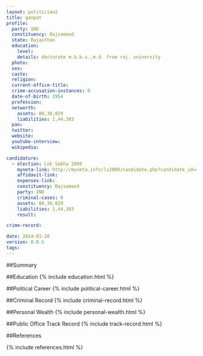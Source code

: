 ```yaml
---
layout: politician2
title: ganpat
profile: 
  party: IND
  constituency: Rajsamand
  state: Rajasthan
  education: 
    level: 
    details: doctorate m.b.b.s.,m.d. from raj. university
  photo: 
  sex: 
  caste: 
  religion: 
  current-office-title: 
  crime-accusation-instances: 0
  date-of-birth: 1954
  profession: 
  networth: 
    assets: 80,30,029
    liabilities: 1,44,383
  pan: 
  twitter: 
  website: 
  youtube-interview: 
  wikipedia: 

candidature: 
  - election: Lok Sabha 2009
    myneta-link: http://myneta.info/ls2009/candidate.php?candidate_id=4845
    affidavit-link: 
    expenses-link: 
    constituency: Rajsamand 
    party: IND
    criminal-cases: 0
    assets: 80,30,029
    liabilities: 1,44,383
    result:  

crime-record: 

date: 2014-01-28
version: 0.0.5
tags: 
---
```

##Summary


##Education
{% include education.html %}


##Political Career
{% include political-career.html %}


##Criminal Record
{% include criminal-record.html %}


##Personal Wealth
{% include personal-wealth.html %}


##Public Office Track Record
{% include track-record.html %}


##References


{% include references.html %}